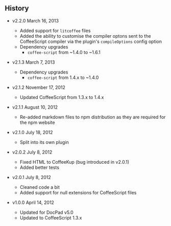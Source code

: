 ## History

- v2.2.0 March 16, 2013
	- Added support for `litcoffee` files
	- Added the ability to customise the compiler optons sent to the CoffeeScript compiler via the plugin's `compileOptions` config option
	- Dependency upgrades
		-  `coffee-script` from ~1.4.0 to ~1.6.1

- v2.1.3 March 7, 2013
	- Dependency upgrades
		-  `coffee-script` from 1.4.x to ~1.4.0

- v2.1.2 November 17, 2012
	- Updated CoffeeScript from 1.3.x to 1.4.x

- v2.1.1 August 10, 2012
	- Re-added markdown files to npm distribution as they are required for the npm website

- v2.1.0 July 18, 2012
	- Split into its own plugin

- v2.0.2 July 8, 2012
	- Fixed HTML to CoffeeKup (bug introduced in v2.0.1)
	- Added better tests

- v2.0.1 July 8, 2012
	- Cleaned code a bit
	- Added support for null extensions for CoffeeScript files

- v1.0.0 April 14, 2012
	- Updated for DocPad v5.0
	- Updated to CoffeeScript 1.3.x
